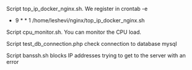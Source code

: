 Script top_ip_docker_nginx.sh. We register in crontab -e 

* 9 * * 1 /home/leshevi/nginx/top_ip_docker_nginx.sh

Script cpu_monitor.sh. You can monitor the CPU load.

Script test_db_connection.php check connection to database mysql

Script banssh.sh blocks IP addresses trying to get to the server with an error
